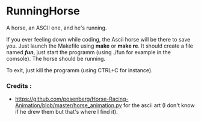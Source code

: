 # RunningHorse
A horse, an ASCII one, and he's running.

If you ever feeling down while coding, the Ascii horse will be there to save you.
Just launch the Makefile using **make** or **make re**.
It should create a file named ***fun***, just start the programm (using ./fun for example in the comsole).
The horse should be running.

To exit, just kill the programm (using CTRL+C for instance).

### Credits :
- https://github.com/posenberg/Horse-Racing-Animation/blob/master/horse_animation.py
for the ascii art (I don't know if he drew them but that's where I find it).
